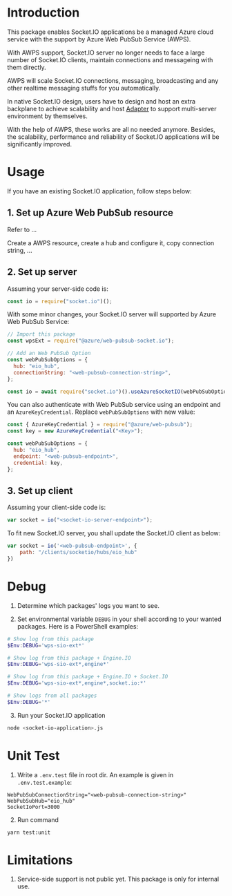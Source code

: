 # Introduction

This package enables Socket.IO applications be a managed Azure cloud service with the support by Azure Web PubSub Service (AWPS).

With AWPS support, Socket.IO server no longer needs to face a large number of Socket.IO clients, maintain connections and messageing with them directly.

AWPS will scale Socket.IO connections, messaging, broadcasting and any other realtime messaging stuffs for you automatically.

In native Socket.IO design, users have to design and host an extra backplane to achieve scalability and host [Adapter](https://socket.io/docs/v4/adapter/) to support multi-server environment by themselves.

With the help of AWPS, these works are all no needed anymore. Besides, the scalability, performance and reliability of Socket.IO applications will be significantly improved.

# Usage

If you have an existing Socket.IO application, follow steps below:

## 1. Set up Azure Web PubSub resource

Refer to ...

Create a AWPS resource, create a hub and configure it, copy connection string, ...

## 2. Set up server

Assuming your server-side code is:

```typescript
const io = require("socket.io")();
```

With some minor changes, your Socket.IO server will supported by Azure Web PubSub Service:

```javascript
// Import this package
const wpsExt = require("@azure/web-pubsub-socket.io");

// Add an Web PubSub Option
const webPubSubOptions = {
  hub: "eio_hub",
  connectionString: "<web-pubsub-connection-string>",
};

const io = await require("socket.io")().useAzureSocketIO(webPubSubOptions);
```

You can also authenticate with Web PubSub service using an endpoint and an `AzureKeyCredential`.
Replace `webPubSubOptions` with new value:
```javascript
const { AzureKeyCredential } = require("@azure/web-pubsub");
const key = new AzureKeyCredential("<Key>");

const webPubSubOptions = {
  hub: "eio_hub",
  endpoint: "<web-pubsub-endpoint>",
  credential: key,
};
```

## 3. Set up client

Assuming your client-side code is:

```javascript
var socket = io("<socket-io-server-endpoint>");
```

To fit new Socket.IO server, you shall update the Socket.IO client as below:

```javascript
var socket = io('<web-pubsub-endpoint>', {
    path: "/clients/socketio/hubs/eio_hub"
})
```

# Debug

1. Determine which packages' logs you want to see.

2. Set environmental variable `DEBUG` in your shell according to your wanted packages. Here is a PowerShell examples:

```powershell
# Show log from this package
$Env:DEBUG='wps-sio-ext*'

# Show log from this package + Engine.IO
$Env:DEBUG='wps-sio-ext*,engine*'

# Show log from this package + Engine.IO + Socket.IO
$Env:DEBUG='wps-sio-ext*,engine*,socket.io:*'

# Show logs from all packages
$Env:DEBUG='*'
```

3. Run your Socket.IO application

```bash
node <socket-io-application>.js
```

# Unit Test
1. Write a `.env.test` file in root dir. An example is given in `.env.test.example`:
```
WebPubSubConnectionString="<web-pubsub-connection-string>"
WebPubSubHub="eio_hub"
SocketIoPort=3000
```

2. Run command
```bash
yarn test:unit
```

# Limitations

1. Service-side support is not public yet. This package is only for internal use.
